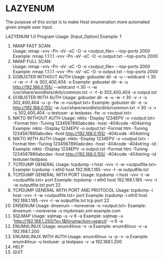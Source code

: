 # LAZYENUM
The purpose of this script is to make Host enumeration more automated given simple user input.

LAZYENUM 1.0 
Program Usage: [Input_Option] 
Example: 1 
1) NMAP FAST SCAN:  
  Usage: nmap <host> -vvv -Pn -sV -sC -O -o <output_file> --top-ports 2000 
  Example: nmap 1.1.1.1 -vvv -Pn -sV -sC -O -o output.txt --top-ports 2000 
2) NMAP FULL SCAN:  
  Usage: nmap <host> -vvv -Pn -sV -sC -O -o <output_file> --top-ports 2000 
  Example: nmap 1.1.1.1 -vvv -Pn -sV -sC -O -o output.txt --top-ports 2000 
3) GOBUSTER WITHOUT AUTH 
  Usage: gobuster dir -e -u <url> --wildcard -t 30 -r -w <wordlist> -r -f -b 302,400,404 -o <output> 
  Example: gobuster dir -e -u http://192.168.0.155/ --wildcard -t 30 -r -w /usr/share/wordlists/dirb/common.txt -r -f -b 302,400,404 -o output.txt 
4) GOBUSTER WITH AUTH 
  Usage: gobuster dir -e -u <url> -w <wordlist> -t 30 -v -r -s 302,400,404 -u <user> -p <password> -fw -o <output.txt> 
  Example: gobuster dir -e -u http://192.168.0.155/ -w /usr/share/wordlists/dirb/common.txt -t 30 -v -r -s 302,400,404 -u testuser -p testpass -fw -o <output.txt> 
5) NIKTO WITHOUT AUTH 
  Usage: nikto -Display 1234EPV -o <output.txt> -Format htm -Tuning 1234567890abcdex -host <url> -404code -404string 
  Example: nikto -Display 1234EPV -o output.txt -Format htm -Tuning 1234567890abcdex -host http://192.168.0.155/ -404code -404string 
6) NIKTO WITH AUTH 
  Usage: nikto -Display 1234EPV -o <output.txt> -Format htm -Tuning 1234567890abcdex -host <url> -404code -404string -id <user>:<password> 
  Example: nikto -Display 1234EPV -o output.txt -Format htm -Tuning 1234567890abcdex -host http://192.168.0.155/ -404code -404string -id testuser:testpass    
7) TCPDUMP GENERAL 
  Usage: tcpdump -i <interface> host <url> -vvv -t -w <outputfile.txt> 
  Example: tcpdump -i eth0 host 192.168.1.185 -vvv -t -w outputfile.txt  
8) TCPDUMP GENERAL WITH PORT 
  Usage: tcpdump -i <interface> host <url> -vvv -t -w <outputfile.txt> port <port> 
  Example: tcpdump -i eth0 host 192.168.1.185 -vvv -t -w outputfile.txt port 22    
9) TCPDUMP GENERAL WITH PORT AND PROTOCOL 
  Usage: tcpdump -i <interface> host <url> -vvv -t -w <outputfile.txt> <protocol> port <port> 
  Example: tcpdump -i eth0 host 192.168.1.185 -vvv -t -w outputfile.txt tcp port 22   
10) DNSENUM 
  Usage: dnsenum --noreverse -o <output.txt> <domain> 
  Example: dnsenum --noreverse -o mydomain.xml example.com   
11) SQLMAP 
  Usage: sqlmap -u <url> -v 6 -a 
  Example: sqlmap -u 'http://192.168.1.250/?p=1&forumaction=search' -v 6 -a   
12) ENUM4LINUX 
  Usage: enum4linux -v -a <host> 
  Example: enum4linux -v -a 192.168.1.200 
13) ENUM4LINUX WITH AUTH 
  Usage: enum4linux -u <user> -p <password> -v -a <host> 
  Example: enum4linux -u testuser -p testpass -v -a 192.168.1.200  
14) HELP
15) QUIT 
